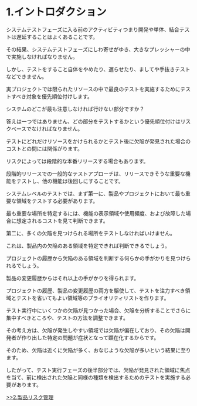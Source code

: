 # 1.イントロダクション

システムテストフェーズに入る前のアクティビティつまり開発や単体、結合テストは遅延することはよくあることです。

その結果、システムテストフェーズにしわ寄せがゆき、大きなプレッシャーの中で実施しなければなりません。

しかし、テストをすること自体をやめたり、遅らせたり、ましてや手抜きテストなどできません。

実プロジェクトでは限られたリソースの中で最良のテストを実施するためにテストすべき対象を優先順位付けします。

システムのどこが最も注意しなければ行けない部分ですか？

答えは一つではありません、どの部分をテストするかという優先順位付けはリスクベースでなければなりません。

テストにどれだけリソースをかけられるかとテスト後に欠陥が発見された場合のコストとの間には関係がります。

リスクによっては段階的な本番リリースする場合もあります。

段階的リリースでの一般的なテストアプローチは、リリースできそうな重要な機能をテストし、他の機能は後回しにすることです。

システムレベルのテストでは、まず第一に、製品やプロジェクトにおいて最も重要な領域をテストする必要があります。

最も重要な場所を特定するには、機能の表示領域や使用頻度、および故障した場合に想定されるコストを見て判断できます。

第二に、多くの欠陥を見つけられる場所をテストしなければいけません。

これは、製品内の欠陥のある領域を特定できれば判断できるでしょう。

プロジェクトの履歴から欠陥のある領域を判断する何らかの手がかりを見つけられるでしょう。

製品の変更履歴からはそれ以上の手がかりを得られます。

プロジェクトの履歴、製品の変更履歴の両方を駆使して、テストを注力すべき領域とテストを省いてもよい領域等のプライオリティリストを作ります。

テスト実行中にいくつかの欠陥が見つかった場合、欠陥を分析することでさらに集中すべきところや、テストの方法を調整できます。

その考え方は、欠陥が発生しやすい領域では欠陥が偏在しており、その欠陥は開発者が作り出した特定の問題が症状となって顕在化するからです。

そのため、欠陥は近くに欠陥が多く、おなじような欠陥が多いという結果に至ります。

したがって、テスト実行フェーズの後半部分では、欠陥が発見された領域に焦点を当て、前に検出された欠陥と同様の種類を検出するためのテストを実施する必要があります。

[&gt;&gt;2.製品リスク管理](2.ProductRiskManagement.md)


